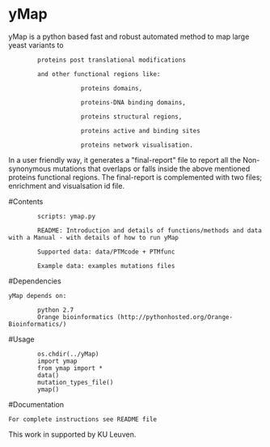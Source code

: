 # yMap

yMap is a python based fast and robust automated method to map large yeast variants to 
            
            proteins post translational modifications 
            
            and other functional regions like:
                            
                        proteins domains, 
                            
                        proteins-DNA binding domains, 
                        
                        proteins structural regions, 
                
                        proteins active and binding sites 
                
                        proteins network visualisation. 


In a user friendly way, it generates a "final-report" file to report all the Non-synonymous 
mutations that overlaps or falls inside the above mentioned proteins functional regions.
The final-report is complemented with two files; enrichment and visualsation id file. 


#Contents

            scripts: ymap.py

            README: Introduction and details of functions/methods and data with a Manual - with details of how to run yMap 

            Supported data: data/PTMcode + PTMfunc

            Example data: examples mutations files




#Dependencies 
   
    yMap depends on:
            
            python 2.7
            Orange bioinformatics (http://pythonhosted.org/Orange-Bioinformatics/)
    


#Usage
    
            os.chdir(../yMap)
            import ymap
            from ymap import *
            data()
            mutation_types_file()
            ymap()
        
        
#Documentation     
    
    For complete instructions see README file

    
This work in supported by KU Leuven. 
